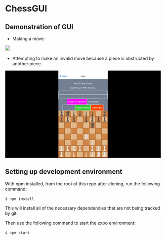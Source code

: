 # ChessGUI

## Demonstration of GUI

- Making a move:

![](demo/MoveDemo.gif)

- Attempting to make an invalid move because a piece is obstructed by another piece.

![](demo/InvalidMove.gif)


## Setting up development environment

With npm installed, from the root of this repo after cloning, run the following command:

`$ npm install`

This will install all of the necessary dependencies that are not being tracked by git.

Then use the following command to start the expo environment:

`$ npm start`